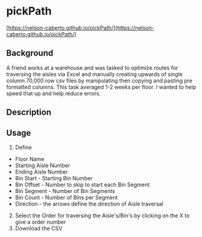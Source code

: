 # pickPath

[https://nelson-caberto.github.io/pickPath/](https://nelson-caberto.github.io/pickPath/)

## Background

A friend works at a warehouse and was tasked to optimize routes for traversing the aisles via Excel and manually creating upwards of single column 70,000 row csv files by manipulating then copying and pasting pre formatted columns. This task averaged 1-2 weeks per floor. I wanted to help speed that up and help reduce errors.

## Description

<TODO>

## Usage
  
1. Define
  * Floor Name
  * Starting Aisle Number
  * Ending Aisle Number
  * Bin Start - Starting Bin Number
  * Bin Offset - Number to skip to start each Bin Segment
  * Bin Segment - Number of Bin Segments
  * Bin Count - Number of Bins per Segment
  * Direction - the arrows define the direction of Aisle traversal
2. Select the Order for traversing the Aisle's/Bin's by clicking on the X to give a order number
3. Download the CSV
